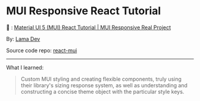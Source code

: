 # MUI Responsive React Tutorial

:movie_camera: : [Material UI 5 (MUI) React Tutorial | MUI Responsive Real Project](https://youtu.be/fzxEECHnsvU)

By: [Lama Dev](https://www.youtube.com/c/LamaDev)

Source code repo: [react-mui](https://github.com/safak/youtube2022/tree/react-mui)

<hr/>

What I learned:

> Custom MUI styling and creating flexible components, truly using their library's sizing response system, as well as understanding and constructing a concise theme object with the particular style keys.
